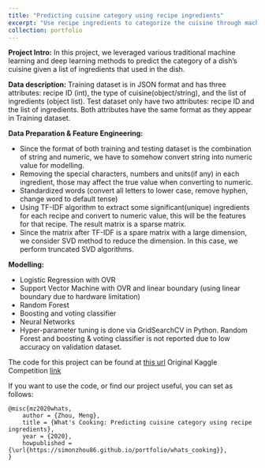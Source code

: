 ```yaml
---
title: "Predicting cuisine category using recipe ingredients"
excerpt: "Use recipe ingredients to categorize the cuisine through machine learning and deep learning models.<br/><img src='/images/mtseg_cover.png'>"
collection: portfolio
---
```


**Project Intro:**
In this project, we leveraged various traditional machine learning and deep learning methods to predict the category of a dish’s cuisine given a list of ingredients that used in the dish.

**Data description:**
Training dataset is in JSON format and has three attributes: recipe ID (int), the type of cuisine(object/string), and the list of ingredients (object list). Test dataset only have two attributes: recipe ID and the list of ingredients. Both attributes have the same format as they appear in Training dataset.

**Data Preparation & Feature Engineering:**
- Since the format of both training and testing dataset is the combination of string and numeric, we have to somehow convert string into numeric value for modelling.
- Removing the special characters, numbers and units(if any) in each ingredient, those may affect the true value when converting to numeric.
- Standardized words (convert all letters to lower case, remove hyphen, change word to default tense)
- Using TF-IDF algorithm to extract some significant(unique) ingredients for each recipe and convert to numeric value, this will be the features for that recipe. The result matrix is a sparse matrix.
- Since the matrix after TF-IDF is a spare matrix with a large dimension, we consider SVD method to reduce the dimension. In this case, we perform truncated SVD algorithms.

**Modelling:**
- Logistic Regression with OVR
- Support Vector Machine with OVR and linear boundary (using linear boundary due to hardware limitation)
- Random Forest
- Boosting and voting classifier
- Neural Networks
- Hyper-parameter tuning is done via GridSearchCV in Python. Random Forest and boosting & voting classifier is not reported due to low accuracy on validation dataset.

The code for this project can be found at [this url](https://github.com/simonZhou86/Kaggle-Competition)
Original Kaggle Competition [link](https://www.kaggle.com/c/whats-cooking-kernels-only/overview)


If you want to use the code, or find our project useful, you can set as follows:

```{bibtex}
@misc{mz2020whats,
    author = {Zhou, Meng},
    title = {What's Cooking: Predicting cuisine category using recipe ingredients},
    year = {2020},
    howpublished = {\url{https://simonzhou86.github.io/portfolio/whats_cooking}},
}
```